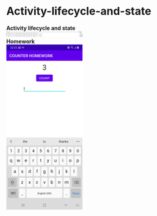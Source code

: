 # Activity-lifecycle-and-state

<b> Activity lifecycle and state</b>
<br/>
<img src="lifecycletask.png" width="200 height 300">
</br>
<b>Homework</b>
<br/>
<img src="activities and lifecycle homework.jpg" width="200">
</br>
